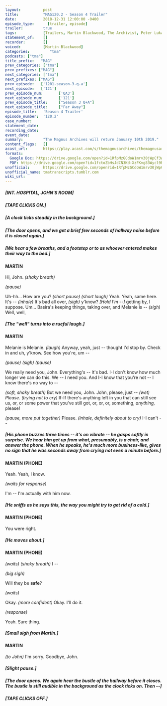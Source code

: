 ```yaml
---
layout:          post
title:           "MAG120.2 - Season 4 Trailer"
date:            2018-12-31 12:00:00 -0400
episode_type:      [trailer, episode]
trailer:         true
tags:            [Trailers, Martin Blackwood, The Archivist, Peter Lukas, Melanie King, Basira Hussain]
statement_of:    []
recorder:        []
voiced:          [Martin Blackwood]
categories:			"tma"
podcasts: ["tma"]
title_prefix:	"MAG"
prev_categories: ["tma"]
prev_prefixes: ["MAG"]
next_categories: ["tma"]
next_prefixes: ["MAG"]
prev_episode:   ['1201-season-3-q-a']
next_episode:   ['121']
prev_episode_num:		['QA3']
next_episode_num:		['121']
prev_episode_title:		["Season 3 Q+A"]
next_episode_title:		["Far Away"]
episode_title:   'Season 4 Trailer'
episode_number:  '120.2'
case_number:     
statement_date:  
recording_date:  
event_date:      
summary:         "The Magnus Archives will return January 10th 2019."
content_flags:   []
acast_url:       https://play.acast.com/s/themagnusarchives/themagnusarchives-season4teaser
formats: 
  Google Doc: https://drive.google.com/open?id=1RfpMzGCdoW1mrv30jWpCf3w63QV2N5yhysO5E70MC5o
  PDF: https://drive.google.com/open?id=1fctoZbHsJdCN3Kd-XzFKvg83Wycl9hxp
unofficial:      https://drive.google.com/open?id=1RfpMzGCdoW1mrv30jWpCf3w63QV2N5yhysO5E70MC5o
unofficial_name: tmatranscripts.tumblr.com
wiki_url:        
---
```


##### [INT. HOSPITAL, JOHN'S ROOM]

##### [TAPE CLICKS ON.]

##### [A clock ticks steadily in the background.]

##### [The door opens, and we get a brief few seconds of hallway noise before it is closed again.]

##### [We hear a few breaths, and a footstep or to as whoever entered makes their way to the bed.]

#### MARTIN

Hi, John. _(shaky breath)_

_(pause)_

Uh-hh... How are you? _(short pause) (short laugh)_ Yeah. Yeah, same here. It's -- _(inhale)_ It's bad all over, _(sigh)_ y'know? _[Hold I'm --]_ getting by, I suppose. Um... Basira's keeping things, taking over, and Melanie is -- _(sigh)_ Well, well,

##### [The "well" turns into a rueful laugh.]

#### MARTIN

Melanie is Melanie. _(laugh)_ Anyway, yeah, just -- thought I'd stop by. Check in and uh, y'know. See how you're, um --

_(pause) (sigh) (pause)_

We really need you, John. Everything's -- It's bad. I-I don't know how much longer we can do this. We -- *I* need you. And I-I know that you're not -- I know there's no way to -- 

_(soft, shaky breath)_ But we need you, John. John, please, just -- _(wet)_ *Please.* _(trying not to cry)_ If-If there's anything left in you that can still see us, or, or some power that you've still got, or, or, or, something, *anything,* please!

_(pause, more put together)_ Please. _(inhale, definitely about to cry)_ I-I can't --

##### [His phone buzzes three times -- it's on vibrate -- he gasps softly in surprise. We hear him get up from what, presumably, is a chair, and answer the phone. When he speaks, he's much more business-like, gives no sign that he was seconds away from crying not even a minute before.]

#### MARTIN (PHONE)

Yeah. Yeah, I know.

_(waits for response)_

I'm -- I'm actually with him now.

##### [He sniffs as he says this, the way you might try to get rid of a cold.]

#### MARTIN (PHONE)

You were right.

##### [He moves about.]

#### MARTIN (PHONE)

_(waits) (shaky breath)_ I --

_(big sigh)_

Will they be __safe__?

_(waits)_

Okay. _(more confident)_ Okay. I'll do it.

_(response)_

Yeah. Sure thing.

##### [Small sigh from Martin.]

#### MARTIN

_(to John)_ I'm sorry. Goodbye, John.

##### [Slight pause.]

##### [The door opens. We again hear the bustle of the hallway before it closes. The bustle is still audible in the background as the clock ticks on. Then --]

##### [TAPE CLICKS OFF.]